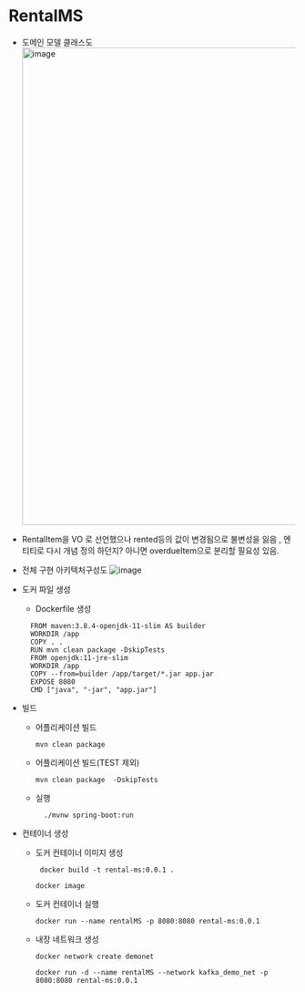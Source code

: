 # RentalMS
- 도메인 모델 클래스도  
  <img width="838" alt="image" src="https://github.com/cnaps/RentalMS/assets/15258916/ab18e473-3691-4624-8b27-b3fc8cc79569">

- RentalItem을 VO 로 선언했으나 rented등의 값이 변경됨으로 불변성을 잃음 , 엔티티로 다시 개념 정의 하던지? 아니면 overdueItem으로 분리할 필요성 있음.


- 전체 구현 아키텍처구성도
  ![image](https://github.com/cnaps/RentalMS/assets/15258916/46713f64-951f-45b6-a04c-9c6ffbeb3d6c)


- 도커 파일 생성
  - Dockerfile 생성
  ```
    FROM maven:3.8.4-openjdk-11-slim AS builder
    WORKDIR /app
    COPY . .
    RUN mvn clean package -DskipTests
    FROM openjdk:11-jre-slim
    WORKDIR /app
    COPY --from=builder /app/target/*.jar app.jar
    EXPOSE 8080
    CMD ["java", "-jar", "app.jar"]
     ```
- 빌드
  - 어플리케이션 빌드
  
    ```
    mvn clean package 
    ```
  - 어플리케이션 빌드(TEST 제외)

    ```
    mvn clean package  -DskipTests
    ```
  - 실행
    ```
      ./mvnw spring-boot:run
    ```
- 컨테이너 생성
  - 도커 컨테이너 이미지 생성
  
    ```
     docker build -t rental-ms:0.0.1 . 
    ```

    ```
    docker image 
    ```

  - 도커 컨테이너 실행

    ``` 
    docker run --name rentalMS -p 8080:8080 rental-ms:0.0.1
    ```
  - 내장 네트워크 생성
    ```
    docker network create demonet
    ```

    ``` 
    docker run -d --name rentalMS --network kafka_demo_net -p 8080:8080 rental-ms:0.0.1
    ```
  